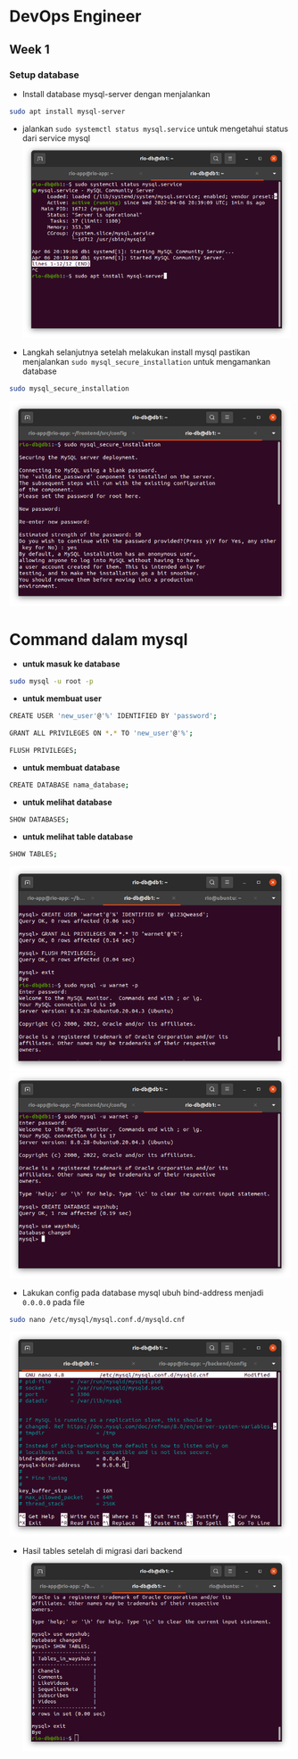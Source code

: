 # DevOps Engineer
## Week 1
### Setup database

* Install database mysql-server dengan menjalankan
```sh
sudo apt install mysql-server
```
- jalankan `sudo systemctl status mysql.service` untuk mengetahui status dari service mysql
 ![logo](https://raw.githubusercontent.com/rioprayogo/DevOps-Engineer/main/week-1/assets/db1.png)

 * Langkah selanjutnya setelah melakukan install mysql pastikan menjalankan `sudo mysql_secure_installation` untuk mengamankan database
 ```sh
sudo mysql_secure_installation
```
 ![logo](https://raw.githubusercontent.com/rioprayogo/DevOps-Engineer/main/week-1/assets/db2.png)

 # Command dalam mysql
 * **untuk masuk ke database**
 ```sh
 sudo mysql -u root -p
 ```
 * **untuk membuat user**
  ```sh
CREATE USER 'new_user'@'%' IDENTIFIED BY 'password';
```
  ```sh
GRANT ALL PRIVILEGES ON *.* TO 'new_user'@'%';
```
```sh
FLUSH PRIVILEGES;
```
* **untuk membuat database**
```sh
CREATE DATABASE nama_database;
```
* **untuk melihat database**
```sh
SHOW DATABASES;
```
* **untuk melihat table database**
```sh
SHOW TABLES;
```
 ![logo](https://raw.githubusercontent.com/rioprayogo/DevOps-Engineer/main/week-1/assets/db3.png)
 ![logo](https://raw.githubusercontent.com/rioprayogo/DevOps-Engineer/main/week-1/assets/db4.png)

 * Lakukan config pada database mysql ubuh bind-address menjadi `0.0.0.0` pada file
 ```sh
 sudo nano /etc/mysql/mysql.conf.d/mysqld.cnf
 ```
 ![logo](https://raw.githubusercontent.com/rioprayogo/DevOps-Engineer/main/week-1/assets/db5.png)


 * Hasil tables setelah di migrasi dari backend
 ![logo](https://raw.githubusercontent.com/rioprayogo/DevOps-Engineer/main/week-1/assets/db6.png)



